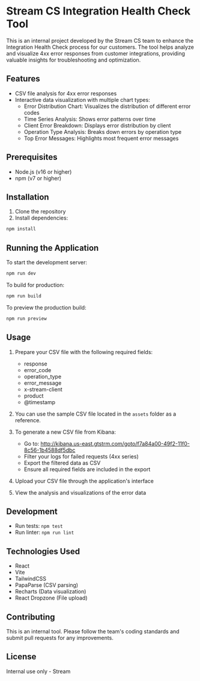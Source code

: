 # Stream CS Integration Health Check Tool

This is an internal project developed by the Stream CS team to enhance the Integration Health Check process for our customers. The tool helps analyze and visualize 4xx error responses from customer integrations, providing valuable insights for troubleshooting and optimization.

## Features

- CSV file analysis for 4xx error responses
- Interactive data visualization with multiple chart types:
  - Error Distribution Chart: Visualizes the distribution of different error codes
  - Time Series Analysis: Shows error patterns over time
  - Client Error Breakdown: Displays error distribution by client
  - Operation Type Analysis: Breaks down errors by operation type
  - Top Error Messages: Highlights most frequent error messages


## Prerequisites

- Node.js (v16 or higher)
- npm (v7 or higher)

## Installation

1. Clone the repository
2. Install dependencies:
```bash
npm install
```

## Running the Application

To start the development server:
```bash
npm run dev
```

To build for production:
```bash
npm run build
```

To preview the production build:
```bash
npm run preview
```

## Usage

1. Prepare your CSV file with the following required fields:
   - response
   - error_code
   - operation_type
   - error_message
   - x-stream-client
   - product
   - @timestamp

2. You can use the sample CSV file located in the `assets` folder as a reference.

3. To generate a new CSV file from Kibana:
   - Go to: http://kibana.us-east.gtstrm.com/goto/f7a84a00-49f2-11f0-8c56-1b4588df5dbc
   - Filter your logs for failed requests (4xx series)
   - Export the filtered data as CSV
   - Ensure all required fields are included in the export

4. Upload your CSV file through the application's interface

5. View the analysis and visualizations of the error data

## Development

- Run tests: `npm test`
- Run linter: `npm run lint`

## Technologies Used

- React
- Vite
- TailwindCSS
- PapaParse (CSV parsing)
- Recharts (Data visualization)
- React Dropzone (File upload)

## Contributing

This is an internal tool. Please follow the team's coding standards and submit pull requests for any improvements.

## License

Internal use only - Stream
